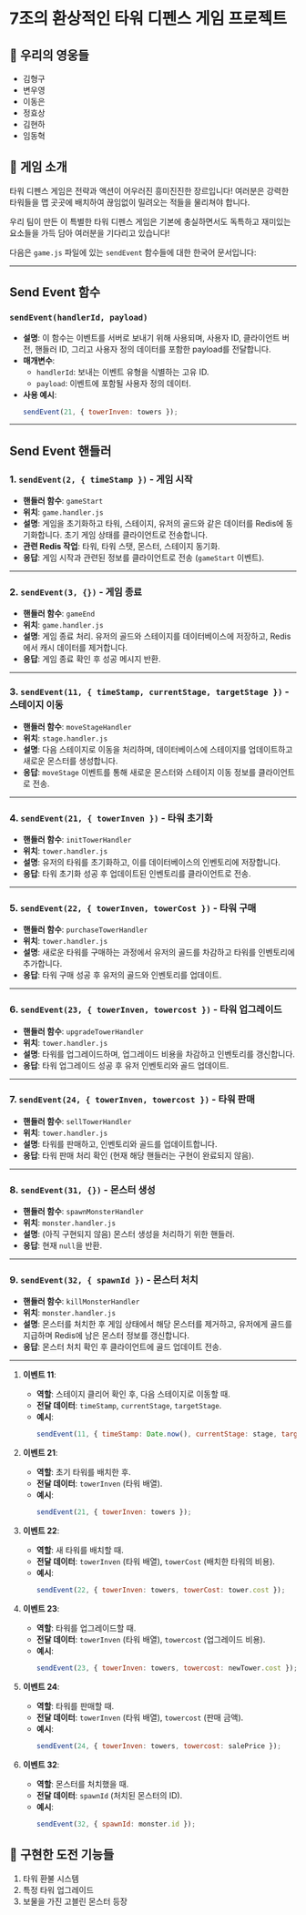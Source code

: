 # 7조의 환상적인 타워 디펜스 게임 프로젝트 

## 👥 우리의 영웅들
- 김형구 
- 변우영 
- 이동은 
- 정효상 
- 김현하 
- 임동혁 

## 🌟 게임 소개
타워 디펜스 게임은 전략과 액션이 어우러진 흥미진진한 장르입니다! 
여러분은 강력한 타워들을 맵 곳곳에 배치하여 끊임없이 밀려오는 적들을 물리쳐야 합니다.

우리 팀이 만든 이 특별한 타워 디펜스 게임은 기본에 충실하면서도 
독특하고 재미있는 요소들을 가득 담아 여러분을 기다리고 있습니다!

다음은 `game.js` 파일에 있는 `sendEvent` 함수들에 대한 한국어 문서입니다:

---

## Send Event 함수

### `sendEvent(handlerId, payload)`
- **설명**: 이 함수는 이벤트를 서버로 보내기 위해 사용되며, 사용자 ID, 클라이언트 버전, 핸들러 ID, 그리고 사용자 정의 데이터를 포함한 payload를 전달합니다.
- **매개변수**:
  - `handlerId`: 보내는 이벤트 유형을 식별하는 고유 ID.
  - `payload`: 이벤트에 포함될 사용자 정의 데이터.
- **사용 예시**:
  ```js
  sendEvent(21, { towerInven: towers });
  ```
---

## Send Event 핸들러

### 1. `sendEvent(2, { timeStamp })` - **게임 시작**
- **핸들러 함수**: `gameStart`
- **위치**: `game.handler.js`
- **설명**: 게임을 초기화하고 타워, 스테이지, 유저의 골드와 같은 데이터를 Redis에 동기화합니다. 초기 게임 상태를 클라이언트로 전송합니다.
- **관련 Redis 작업**: 타워, 타워 스탯, 몬스터, 스테이지 동기화.
- **응답**: 게임 시작과 관련된 정보를 클라이언트로 전송 (`gameStart` 이벤트).

---

### 2. `sendEvent(3, {})` - **게임 종료**
- **핸들러 함수**: `gameEnd`
- **위치**: `game.handler.js`
- **설명**: 게임 종료 처리. 유저의 골드와 스테이지를 데이터베이스에 저장하고, Redis에서 캐시 데이터를 제거합니다.
- **응답**: 게임 종료 확인 후 성공 메시지 반환.

---

### 3. `sendEvent(11, { timeStamp, currentStage, targetStage })` - **스테이지 이동**
- **핸들러 함수**: `moveStageHandler`
- **위치**: `stage.handler.js`
- **설명**: 다음 스테이지로 이동을 처리하며, 데이터베이스에 스테이지를 업데이트하고 새로운 몬스터를 생성합니다.
- **응답**: `moveStage` 이벤트를 통해 새로운 몬스터와 스테이지 이동 정보를 클라이언트로 전송.

---

### 4. `sendEvent(21, { towerInven })` - **타워 초기화**
- **핸들러 함수**: `initTowerHandler`
- **위치**: `tower.handler.js`
- **설명**: 유저의 타워를 초기화하고, 이를 데이터베이스의 인벤토리에 저장합니다.
- **응답**: 타워 초기화 성공 후 업데이트된 인벤토리를 클라이언트로 전송.

---

### 5. `sendEvent(22, { towerInven, towerCost })` - **타워 구매**
- **핸들러 함수**: `purchaseTowerHandler`
- **위치**: `tower.handler.js`
- **설명**: 새로운 타워를 구매하는 과정에서 유저의 골드를 차감하고 타워를 인벤토리에 추가합니다.
- **응답**: 타워 구매 성공 후 유저의 골드와 인벤토리를 업데이트.

---

### 6. `sendEvent(23, { towerInven, towercost })` - **타워 업그레이드**
- **핸들러 함수**: `upgradeTowerHandler`
- **위치**: `tower.handler.js`
- **설명**: 타워를 업그레이드하며, 업그레이드 비용을 차감하고 인벤토리를 갱신합니다.
- **응답**: 타워 업그레이드 성공 후 유저 인벤토리와 골드 업데이트.

---

### 7. `sendEvent(24, { towerInven, towercost })` - **타워 판매**
- **핸들러 함수**: `sellTowerHandler`
- **위치**: `tower.handler.js`
- **설명**: 타워를 판매하고, 인벤토리와 골드를 업데이트합니다.
- **응답**: 타워 판매 처리 확인 (현재 해당 핸들러는 구현이 완료되지 않음).

---

### 8. `sendEvent(31, {})` - **몬스터 생성**
- **핸들러 함수**: `spawnMonsterHandler`
- **위치**: `monster.handler.js`
- **설명**: (아직 구현되지 않음) 몬스터 생성을 처리하기 위한 핸들러.
- **응답**: 현재 `null`을 반환.

---

### 9. `sendEvent(32, { spawnId })` - **몬스터 처치**
- **핸들러 함수**: `killMonsterHandler`
- **위치**: `monster.handler.js`
- **설명**: 몬스터를 처치한 후 게임 상태에서 해당 몬스터를 제거하고, 유저에게 골드를 지급하며 Redis에 남은 몬스터 정보를 갱신합니다.
- **응답**: 몬스터 처치 확인 후 클라이언트에 골드 업데이트 전송.

---

1. **이벤트 11**: 
   - **역할**: 스테이지 클리어 확인 후, 다음 스테이지로 이동할 때.
   - **전달 데이터**: `timeStamp`, `currentStage`, `targetStage`.
   - **예시**:
     ```js
     sendEvent(11, { timeStamp: Date.now(), currentStage: stage, targetStage: stage + 1 });
     ```

2. **이벤트 21**:
   - **역할**: 초기 타워를 배치한 후.
   - **전달 데이터**: `towerInven` (타워 배열).
   - **예시**:
     ```js
     sendEvent(21, { towerInven: towers });
     ```

3. **이벤트 22**:
   - **역할**: 새 타워를 배치할 때.
   - **전달 데이터**: `towerInven` (타워 배열), `towerCost` (배치한 타워의 비용).
   - **예시**:
     ```js
     sendEvent(22, { towerInven: towers, towerCost: tower.cost });
     ```

4. **이벤트 23**:
   - **역할**: 타워를 업그레이드할 때.
   - **전달 데이터**: `towerInven` (타워 배열), `towercost` (업그레이드 비용).
   - **예시**:
     ```js
     sendEvent(23, { towerInven: towers, towercost: newTower.cost });
     ```

5. **이벤트 24**:
   - **역할**: 타워를 판매할 때.
   - **전달 데이터**: `towerInven` (타워 배열), `towercost` (판매 금액).
   - **예시**:
     ```js
     sendEvent(24, { towerInven: towers, towercost: salePrice });
     ```

6. **이벤트 32**:
   - **역할**: 몬스터를 처치했을 때.
   - **전달 데이터**: `spawnId` (처치된 몬스터의 ID).
   - **예시**:
     ```js
     sendEvent(32, { spawnId: monster.id });
     ```

## 🚀 구현한 도전 기능들
1. 타워 환불 시스템
2. 특정 타워 업그레이드
3. 보물을 가진 고블린 몬스터 등장

